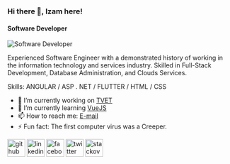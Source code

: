 ### Hi there 👋, Izam here!
#### Software Developer
![Software Developer](https://i.ibb.co/R0hgxGq/Nasharul-izam.png)

Experienced Software Engineer with a demonstrated history of working in the information technology and services industry. Skilled in Full-Stack Development, Database Administration, and Clouds Services.

Skills:  ANGULAR / ASP . NET / FLUTTER / HTML / CSS

- 🔭 I’m currently working on [TVET](https://github.com/ijmmni99/project-tvet) 
- 🌱 I’m currently learning [VueJS](https://vuejs.org/) 
- 📫 How to reach me: [E-mail](https://mail.google.com/mail/?view=cm&source=mailto&to=[nasharul99@gmail.com]) 
- ⚡ Fun fact: The first computer virus was a Creeper. 


[<img src='https://cdn.jsdelivr.net/npm/simple-icons@3.0.1/icons/github.svg' alt='github' height='40'>](https://github.com/ijmmni99)  [<img src='https://cdn.jsdelivr.net/npm/simple-icons@3.0.1/icons/linkedin.svg' alt='linkedin' height='40'>](https://www.linkedin.com/in/mohamad-nasharul-izam-996441223/)  [<img src='https://cdn.jsdelivr.net/npm/simple-icons@3.0.1/icons/facebook.svg' alt='facebook' height='40'>](https://www.facebook.com/nasharul.izam)  [<img src='https://cdn.jsdelivr.net/npm/simple-icons@3.0.1/icons/twitter.svg' alt='twitter' height='40'>](https://twitter.com/ijmmni_)  [<img src='https://cdn.jsdelivr.net/npm/simple-icons@3.0.1/icons/stackoverflow.svg' alt='stackoverflow' height='40'>](https://stackoverflow.com/users/11849900/ijamnyz) 
